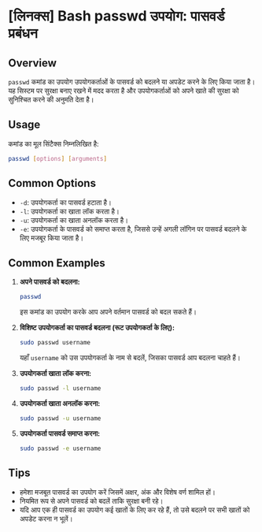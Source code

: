 # [लिनक्स] Bash passwd उपयोग: पासवर्ड प्रबंधन

## Overview
`passwd` कमांड का उपयोग उपयोगकर्ताओं के पासवर्ड को बदलने या अपडेट करने के लिए किया जाता है। यह सिस्टम पर सुरक्षा बनाए रखने में मदद करता है और उपयोगकर्ताओं को अपने खाते की सुरक्षा को सुनिश्चित करने की अनुमति देता है।

## Usage
कमांड का मूल सिंटैक्स निम्नलिखित है:
```bash
passwd [options] [arguments]
```

## Common Options
- `-d`: उपयोगकर्ता का पासवर्ड हटाता है।
- `-l`: उपयोगकर्ता का खाता लॉक करता है।
- `-u`: उपयोगकर्ता का खाता अनलॉक करता है।
- `-e`: उपयोगकर्ता के पासवर्ड को समाप्त करता है, जिससे उन्हें अगली लॉगिन पर पासवर्ड बदलने के लिए मजबूर किया जाता है।

## Common Examples
1. **अपने पासवर्ड को बदलना:**
   ```bash
   passwd
   ```
   इस कमांड का उपयोग करके आप अपने वर्तमान पासवर्ड को बदल सकते हैं।

2. **विशिष्ट उपयोगकर्ता का पासवर्ड बदलना (रूट उपयोगकर्ता के लिए):**
   ```bash
   sudo passwd username
   ```
   यहाँ `username` को उस उपयोगकर्ता के नाम से बदलें, जिसका पासवर्ड आप बदलना चाहते हैं।

3. **उपयोगकर्ता खाता लॉक करना:**
   ```bash
   sudo passwd -l username
   ```

4. **उपयोगकर्ता खाता अनलॉक करना:**
   ```bash
   sudo passwd -u username
   ```

5. **उपयोगकर्ता पासवर्ड समाप्त करना:**
   ```bash
   sudo passwd -e username
   ```

## Tips
- हमेशा मजबूत पासवर्ड का उपयोग करें जिसमें अक्षर, अंक और विशेष वर्ण शामिल हों।
- नियमित रूप से अपने पासवर्ड को बदलें ताकि सुरक्षा बनी रहे।
- यदि आप एक ही पासवर्ड का उपयोग कई खातों के लिए कर रहे हैं, तो उसे बदलने पर सभी खातों को अपडेट करना न भूलें।